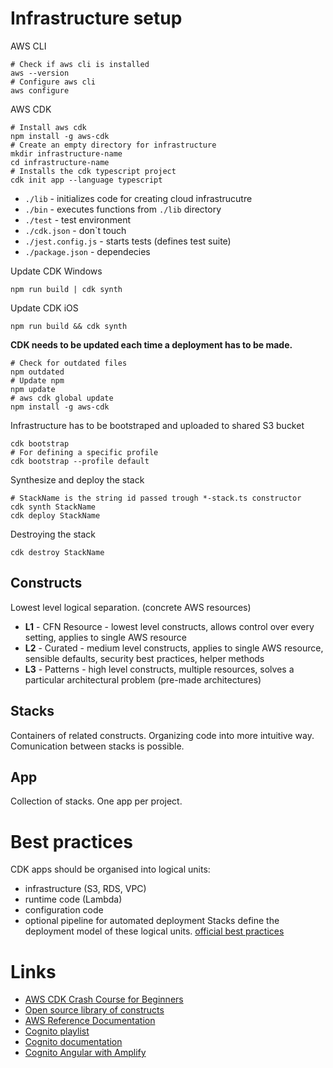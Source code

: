 # Infrastructure setup
AWS CLI 
```shell
# Check if aws cli is installed
aws --version
# Configure aws cli
aws configure
```
AWS CDK
```shell
# Install aws cdk
npm install -g aws-cdk
# Create an empty directory for infrastructure
mkdir infrastructure-name
cd infrastructure-name
# Installs the cdk typescript project
cdk init app --language typescript 
```
- `./lib` - initializes code for creating cloud infrastrucutre
- `./bin` - executes functions from `./lib` directory
- `./test` - test environment
- `./cdk.json` - don\`t touch 
- `./jest.config.js` - starts tests (defines test suite)
- `./package.json` - dependecies

Update CDK Windows
```shell
npm run build | cdk synth
```
Update CDK iOS
```shell
npm run build && cdk synth
```
**CDK needs to be updated each time a deployment has to be made.**
```shell
# Check for outdated files
npm outdated
# Update npm
npm update
# aws cdk global update
npm install -g aws-cdk
```
Infrastructure has to be bootstraped and uploaded to shared S3 bucket
```shell
cdk bootstrap
# For defining a specific profile
cdk bootstrap --profile default
```
Synthesize and deploy the stack
```shell
# StackName is the string id passed trough *-stack.ts constructor
cdk synth StackName
cdk deploy StackName
```
Destroying the stack
```shell
cdk destroy StackName
```
## Constructs
Lowest level logical separation. (concrete AWS resources)
- **L1** - CFN Resource - lowest level constructs, allows control over every setting, applies to single AWS resource
- **L2** - Curated - medium level constructs, applies to single AWS resource, sensible defaults, security best practices, helper methods
- **L3** - Patterns - high level constructs, multiple resources, solves a particular architectural problem (pre-made architectures)

## Stacks 
Containers of related constructs. Organizing code into more intuitive way. Comunication between stacks is possible. 
## App
Collection of stacks. One app per project.
# Best practices
CDK apps should be organised into logical units:
- infrastructure (S3, RDS, VPC)
- runtime code (Lambda)
- configuration code
- optional pipeline for automated deployment
Stacks define the deployment model of these logical units.
[official best practices](https://docs.aws.amazon.com/cdk/v2/guide/best-practices.html)

# Links
- [AWS CDK Crash Course for Beginners](https://www.youtube.com/watch?v=D4Asp5g4fp8)
- [Open source library of constructs](https://constructs.dev/)
- [AWS Reference Documentation](https://docs.aws.amazon.com/cdk/api/v2/docs/aws-construct-library.html)
- [Cognito playlist](https://www.youtube.com/watch?v=oFSU6rhFETk&list=PL9nWRykSBSFhOPUJaA4uaKfroosVbUZX9)
- [Cognito documentation](https://docs.aws.amazon.com/cdk/api/v2/docs/aws-cdk-lib.aws_cognito-readme.html)
- [Cognito Angular with Amplify](https://resonant-cement-f3c.notion.site/Implementing-Amazon-Cognito-Authentication-in-Angular-using-AWS-Amplify-dc88cce964d34fb0b41417d76d61efe0)
